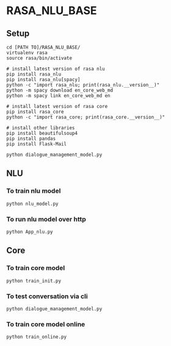 # RASA_NLU_BASE
## Setup
```
cd [PATH TO]/RASA_NLU_BASE/
virtualenv rasa
source rasa/bin/activate

# install latest version of rasa nlu
pip install rasa_nlu
pip install rasa_nlu[spacy]
python -c "import rasa_nlu; print(rasa_nlu.__version__)"
python -m spacy download en_core_web_md
python -m spacy link en_core_web_md en

# install latest version of rasa core
pip install rasa_core
python -c "import rasa_core; print(rasa_core.__version__)"

# install other libraries
pip install beautifulsoup4
pip install pandas
pip install Flask-Mail

python dialogue_management_model.py
```
## NLU
### To train nlu model
```
python nlu_model.py
```
### To run nlu model over http
```
python App_nlu.py
```
## Core
### To train core model
```
python train_init.py
```
### To test conversation via cli
```
python dialogue_management_model.py
```
### To train core model online
```
python train_online.py
```
